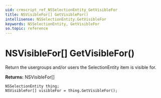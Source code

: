 ```yaml
---
uid: crmscript_ref_NSSelectionEntity_GetVisibleFor
title: NSVisibleFor[] GetVisibleFor()
intellisense: NSSelectionEntity.GetVisibleFor
keywords: NSSelectionEntity, GetVisibleFor
so.topic: reference
---
```


# NSVisibleFor[] GetVisibleFor()

Return the usergroups and/or users the SelectionEntity item is visible for.

**Returns:** NSVisibleFor[]

```crmscript
NSSelectionEntity thing;
NSVisibleFor[] visibleFor = thing.GetVisibleFor();
```

